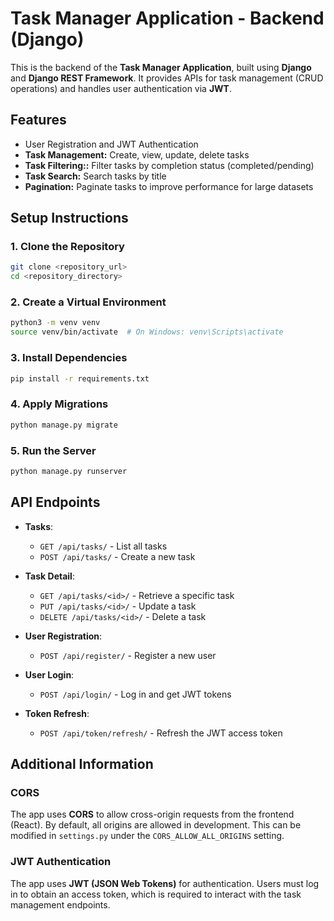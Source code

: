# Task Manager Application - Backend (Django)

This is the backend of the **Task Manager Application**, built using **Django** and **Django REST Framework**. It provides APIs for task management (CRUD operations) and handles user authentication via **JWT**.

## Features

- User Registration and JWT Authentication
- **Task Management:** Create, view, update, delete tasks
- **Task Filtering::** Filter tasks by completion status (completed/pending)
- **Task Search:** Search tasks by title
- **Pagination:** Paginate tasks to improve performance for large datasets

## Setup Instructions

### 1. Clone the Repository
```bash
git clone <repository_url>
cd <repository_directory>
```

### 2. Create a Virtual Environment
```bash
python3 -m venv venv
source venv/bin/activate  # On Windows: venv\Scripts\activate
```

### 3. Install Dependencies
```bash
pip install -r requirements.txt
```

### 4. Apply Migrations
```bash
python manage.py migrate
```

### 5. Run the Server
```bash
python manage.py runserver
```

## API Endpoints


- **Tasks**: 
  - `GET /api/tasks/` - List all tasks
  - `POST /api/tasks/` - Create a new task
  
- **Task Detail**: 
  - `GET /api/tasks/<id>/` - Retrieve a specific task
  - `PUT /api/tasks/<id>/` - Update a task
  - `DELETE /api/tasks/<id>/` - Delete a task

- **User Registration**: 
  - `POST /api/register/` - Register a new user

- **User Login**: 
  - `POST /api/login/` - Log in and get JWT tokens

- **Token Refresh**: 
  - `POST /api/token/refresh/` - Refresh the JWT access token



## Additional Information

### CORS
The app uses **CORS** to allow cross-origin requests from the frontend (React). By default, all origins are allowed in development. This can be modified in `settings.py` under the `CORS_ALLOW_ALL_ORIGINS` setting.

### JWT Authentication
The app uses **JWT (JSON Web Tokens)** for authentication. Users must log in to obtain an access token, which is required to interact with the task management endpoints.


